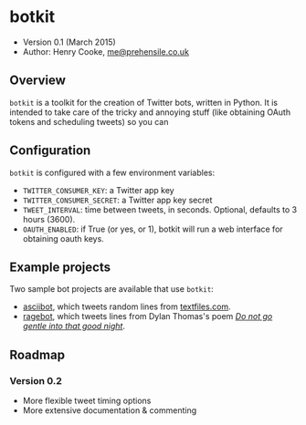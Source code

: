 # botkit

* Version 0.1 (March 2015)
* Author: Henry Cooke, me@prehensile.co.uk

## Overview 

`botkit` is a toolkit for the creation of Twitter bots, written in Python. It is intended to take care of the tricky and annoying stuff (like obtaining OAuth tokens and scheduling tweets) so you can

## Configuration 
`botkit` is configured with a few environment variables:

* `TWITTER_CONSUMER_KEY`: a Twitter app key
* `TWITTER_CONSUMER_SECRET`: a Twitter app key secret
* `TWEET_INTERVAL`: time between tweets, in seconds. Optional, defaults to 3 hours (3600).
* `OAUTH_ENABLED`: if True (or yes, or 1), botkit will run a web interface for obtaining oauth keys.

## Example projects
Two sample bot projects are available that use `botkit`:

* [asciibot][1], which tweets random lines from [textfiles.com][2].
* [ragebot][3], which tweets lines from Dylan Thomas's poem [*Do not go gentle into that good night*][4].

## Roadmap

### Version 0.2

* More flexible tweet timing options
* More extensive documentation & commenting

[1]: https://github.com/prehensile/asciibot
[2]: http://www.textfiles.com/
[3]: https://github.com/prehensile/ragebot
[4]: http://www.poets.org/poetsorg/poem/do-not-go-gentle-good-night

